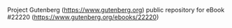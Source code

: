 Project Gutenberg (https://www.gutenberg.org) public repository for eBook #22220 (https://www.gutenberg.org/ebooks/22220)
